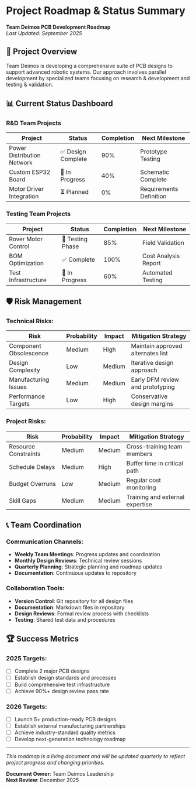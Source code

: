 # Project Roadmap & Status Summary

**Team Deimos PCB Development Roadmap**  
*Last Updated: September 2025*

## 🎯 Project Overview

Team Deimos is developing a comprehensive suite of PCB designs to support advanced robotic systems. Our approach involves parallel development by specialized teams focusing on research & development and testing & validation.

## 📊 Current Status Dashboard

### R&D Team Projects
| Project | Status | Completion | Next Milestone |
|---------|--------|------------|----------------|
| Power Distribution Network | ✅ Design Complete | 90% | Prototype Testing |
| Custom ESP32 Board | 🔄 In Progress | 40% | Schematic Complete |
| Motor Driver Integration | ⏳ Planned | 0% | Requirements Definition |

### Testing Team Projects
| Project | Status | Completion | Next Milestone |
|---------|--------|------------|----------------|
| Rover Motor Control | 🔄 Testing Phase | 85% | Field Validation |
| BOM Optimization | ✅ Complete | 100% | Cost Analysis Report |
| Test Infrastructure | 🔄 In Progress | 60% | Automated Testing |

## 🛡️ Risk Management

### Technical Risks:
| Risk | Probability | Impact | Mitigation Strategy |
|------|-------------|---------|-------------------|
| Component Obsolescence | Medium | High | Maintain approved alternates list |
| Design Complexity | Low | Medium | Iterative design approach |
| Manufacturing Issues | Medium | Medium | Early DFM review and prototyping |
| Performance Targets | Low | High | Conservative design margins |

### Project Risks:
| Risk | Probability | Impact | Mitigation Strategy |
|------|-------------|---------|-------------------|
| Resource Constraints | Medium | Medium | Cross-training team members |
| Schedule Delays | Medium | High | Buffer time in critical path |
| Budget Overruns | Low | Medium | Regular cost monitoring |
| Skill Gaps | Medium | Medium | Training and external expertise |

## 📞 Team Coordination

### Communication Channels:
- **Weekly Team Meetings**: Progress updates and coordination
- **Monthly Design Reviews**: Technical review sessions
- **Quarterly Planning**: Strategic planning and roadmap updates
- **Documentation**: Continuous updates to repository

### Collaboration Tools:
- **Version Control**: Git repository for all design files
- **Documentation**: Markdown files in repository
- **Design Reviews**: Formal review process with checklists
- **Testing**: Shared test data and procedures

## 🏆 Success Metrics

### 2025 Targets:
- [ ] Complete 2 major PCB designs
- [ ] Establish design standards and processes
- [ ] Build comprehensive test infrastructure
- [ ] Achieve 90%+ design review pass rate

### 2026 Targets:
- [ ] Launch 5+ production-ready PCB designs
- [ ] Establish external manufacturing partnerships
- [ ] Achieve industry-standard quality metrics
- [ ] Develop next-generation technology roadmap

---

*This roadmap is a living document and will be updated quarterly to reflect project progress and changing priorities.*

**Document Owner**: Team Deimos Leadership  
**Next Review**: December 2025
